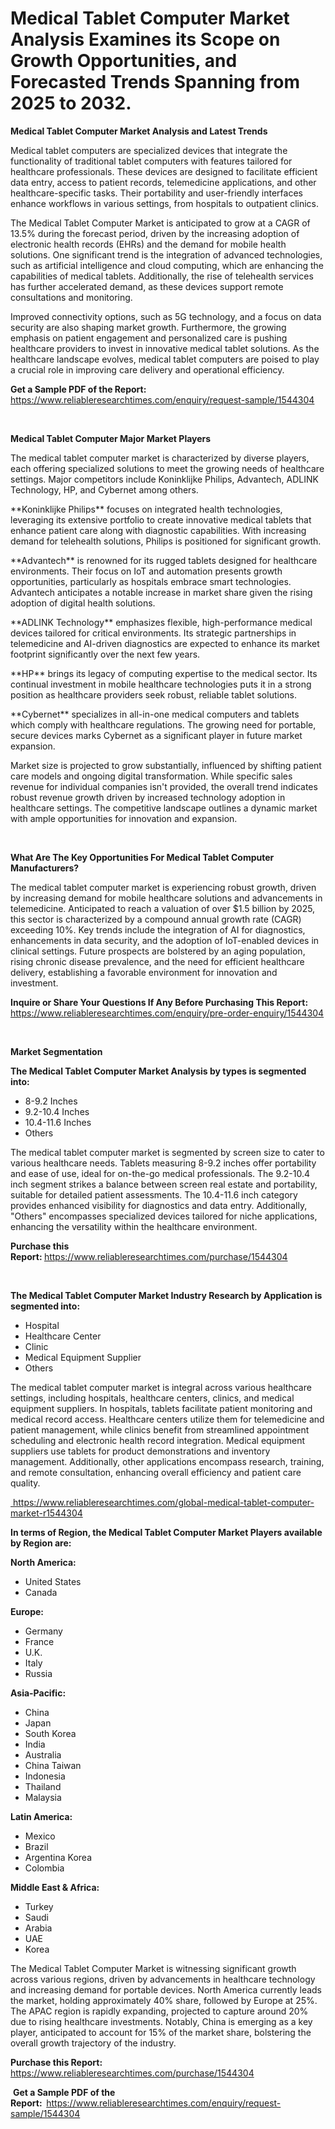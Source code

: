 <p><h1>Medical Tablet Computer Market Analysis Examines its Scope on Growth Opportunities, and Forecasted Trends Spanning from 2025 to 2032.</h1></p><p><strong>Medical Tablet Computer Market Analysis and Latest Trends</strong></p>
<p><p>Medical tablet computers are specialized devices that integrate the functionality of traditional tablet computers with features tailored for healthcare professionals. These devices are designed to facilitate efficient data entry, access to patient records, telemedicine applications, and other healthcare-specific tasks. Their portability and user-friendly interfaces enhance workflows in various settings, from hospitals to outpatient clinics.</p><p>The Medical Tablet Computer Market is anticipated to grow at a CAGR of 13.5% during the forecast period, driven by the increasing adoption of electronic health records (EHRs) and the demand for mobile health solutions. One significant trend is the integration of advanced technologies, such as artificial intelligence and cloud computing, which are enhancing the capabilities of medical tablets. Additionally, the rise of telehealth services has further accelerated demand, as these devices support remote consultations and monitoring.</p><p>Improved connectivity options, such as 5G technology, and a focus on data security are also shaping market growth. Furthermore, the growing emphasis on patient engagement and personalized care is pushing healthcare providers to invest in innovative medical tablet solutions. As the healthcare landscape evolves, medical tablet computers are poised to play a crucial role in improving care delivery and operational efficiency.</p></p>
<p><strong>Get a Sample PDF of the Report:&nbsp;</strong> <a href="https://www.reliableresearchtimes.com/enquiry/request-sample/1544304?utm_campaign=2999&utm_medium=2&utm_source=Github&utm_content=ia&utm_term=13042025&utm_id=medical-tablet-computer">https://www.reliableresearchtimes.com/enquiry/request-sample/1544304</a></p>
<p>&nbsp;</p>
<p><strong>Medical Tablet Computer Major Market Players</strong></p>
<p><p>The medical tablet computer market is characterized by diverse players, each offering specialized solutions to meet the growing needs of healthcare settings. Major competitors include Koninklijke Philips, Advantech, ADLINK Technology, HP, and Cyber​​net among others. </p><p>**Koninklijke Philips** focuses on integrated health technologies, leveraging its extensive portfolio to create innovative medical tablets that enhance patient care along with diagnostic capabilities. With increasing demand for telehealth solutions, Philips is positioned for significant growth.</p><p>**Advantech** is renowned for its rugged tablets designed for healthcare environments. Their focus on IoT and automation presents growth opportunities, particularly as hospitals embrace smart technologies. Advantech anticipates a notable increase in market share given the rising adoption of digital health solutions.</p><p>**ADLINK Technology** emphasizes flexible, high-performance medical devices tailored for critical environments. Its strategic partnerships in telemedicine and AI-driven diagnostics are expected to enhance its market footprint significantly over the next few years.</p><p>**HP** brings its legacy of computing expertise to the medical sector. Its continual investment in mobile healthcare technologies puts it in a strong position as healthcare providers seek robust, reliable tablet solutions.</p><p>**Cyber​​net** specializes in all-in-one medical computers and tablets which comply with healthcare regulations. The growing need for portable, secure devices marks Cyber​​net as a significant player in future market expansion.</p><p>Market size is projected to grow substantially, influenced by shifting patient care models and ongoing digital transformation. While specific sales revenue for individual companies isn't provided, the overall trend indicates robust revenue growth driven by increased technology adoption in healthcare settings. The competitive landscape outlines a dynamic market with ample opportunities for innovation and expansion.</p></p>
<p>&nbsp;</p>
<p><strong>What Are The Key Opportunities For Medical Tablet Computer Manufacturers?</strong></p>
<p><p>The medical tablet computer market is experiencing robust growth, driven by increasing demand for mobile healthcare solutions and advancements in telemedicine. Anticipated to reach a valuation of over $1.5 billion by 2025, this sector is characterized by a compound annual growth rate (CAGR) exceeding 10%. Key trends include the integration of AI for diagnostics, enhancements in data security, and the adoption of IoT-enabled devices in clinical settings. Future prospects are bolstered by an aging population, rising chronic disease prevalence, and the need for efficient healthcare delivery, establishing a favorable environment for innovation and investment.</p></p>
<p><strong>Inquire or Share Your Questions If Any Before Purchasing This Report:</strong> <a href="https://www.reliableresearchtimes.com/enquiry/pre-order-enquiry/1544304?utm_campaign=2999&utm_medium=2&utm_source=Github&utm_content=ia&utm_term=13042025&utm_id=medical-tablet-computer">https://www.reliableresearchtimes.com/enquiry/pre-order-enquiry/1544304</a></p>
<p>&nbsp;</p>
<p><strong>Market Segmentation</strong></p>
<p><strong>The Medical Tablet Computer Market Analysis by types is segmented into:</strong></p>
<p><ul><li>8-9.2 Inches</li><li>9.2-10.4 Inches</li><li>10.4-11.6 Inches</li><li>Others</li></ul></p>
<p><p>The medical tablet computer market is segmented by screen size to cater to various healthcare needs. Tablets measuring 8-9.2 inches offer portability and ease of use, ideal for on-the-go medical professionals. The 9.2-10.4 inch segment strikes a balance between screen real estate and portability, suitable for detailed patient assessments. The 10.4-11.6 inch category provides enhanced visibility for diagnostics and data entry. Additionally, "Others" encompasses specialized devices tailored for niche applications, enhancing the versatility within the healthcare environment.</p></p>
<p><strong>Purchase this Report:&nbsp;</strong><a href="https://www.reliableresearchtimes.com/purchase/1544304?utm_campaign=2999&utm_medium=2&utm_source=Github&utm_content=ia&utm_term=13042025&utm_id=medical-tablet-computer">https://www.reliableresearchtimes.com/purchase/1544304</a></p>
<p>&nbsp;</p>
<p><strong>The Medical Tablet Computer Market Industry Research by Application is segmented into:</strong></p>
<p><ul><li>Hospital</li><li>Healthcare Center</li><li>Clinic</li><li>Medical Equipment Supplier</li><li>Others</li></ul></p>
<p><p>The medical tablet computer market is integral across various healthcare settings, including hospitals, healthcare centers, clinics, and medical equipment suppliers. In hospitals, tablets facilitate patient monitoring and medical record access. Healthcare centers utilize them for telemedicine and patient management, while clinics benefit from streamlined appointment scheduling and electronic health record integration. Medical equipment suppliers use tablets for product demonstrations and inventory management. Additionally, other applications encompass research, training, and remote consultation, enhancing overall efficiency and patient care quality.</p></p>
<p><a href="https://www.reliableresearchtimes.com/global-medical-tablet-computer-market-r1544304?utm_campaign=2999&utm_medium=2&utm_source=Github&utm_content=ia&utm_term=13042025&utm_id=medical-tablet-computer">&nbsp;https://www.reliableresearchtimes.com/global-medical-tablet-computer-market-r1544304</a></p>
<p><strong>In terms of Region, the Medical Tablet Computer Market Players available by Region are:</strong></p>
<p>
    <p> <strong> North America: </strong>
        <ul>
            <li>United States</li>
            <li>Canada</li>
        </ul>
        </p> 
    <p> <strong> Europe: </strong>
        <ul>
            <li>Germany</li>
            <li>France</li>
            <li>U.K.</li>
            <li>Italy</li>
            <li>Russia</li>
        </ul>
        </p> 
    <p> <strong> Asia-Pacific: </strong>
        <ul>
            <li>China</li>
            <li>Japan</li>
            <li>South Korea</li>
            <li>India</li>
            <li>Australia</li>
            <li>China Taiwan</li>
            <li>Indonesia</li>
            <li>Thailand</li>
            <li>Malaysia</li>
        </ul>
        </p> 
    <p> <strong> Latin America: </strong>
        <ul>
            <li>Mexico</li>
            <li>Brazil</li>
            <li>Argentina Korea</li>
            <li>Colombia</li>
        </ul>
        </p> 
    <p> <strong> Middle East & Africa: </strong>
        <ul>
            <li>Turkey</li>
            <li>Saudi</li>
            <li>Arabia</li>
            <li>UAE</li>
            <li>Korea</li>
        </ul>
    </p>
    </p>
<p><p>The Medical Tablet Computer Market is witnessing significant growth across various regions, driven by advancements in healthcare technology and increasing demand for portable devices. North America currently leads the market, holding approximately 40% share, followed by Europe at 25%. The APAC region is rapidly expanding, projected to capture around 20% due to rising healthcare investments. Notably, China is emerging as a key player, anticipated to account for 15% of the market share, bolstering the overall growth trajectory of the industry.</p></p>
<p><strong>Purchase this Report: </strong><a href="https://www.reliableresearchtimes.com/purchase/1544304?utm_campaign=2999&utm_medium=2&utm_source=Github&utm_content=ia&utm_term=13042025&utm_id=medical-tablet-computer">https://www.reliableresearchtimes.com/purchase/1544304</a></p>
<p>&nbsp;<strong>Get a Sample PDF of the Report:&nbsp;&nbsp;</strong><a href="https://www.reliableresearchtimes.com/enquiry/request-sample/1544304?utm_campaign=2999&utm_medium=2&utm_source=Github&utm_content=ia&utm_term=13042025&utm_id=medical-tablet-computer">https://www.reliableresearchtimes.com/enquiry/request-sample/1544304</a></p>
<p><strong></strong></p>
<p><p></p><p></p><p></p></p>